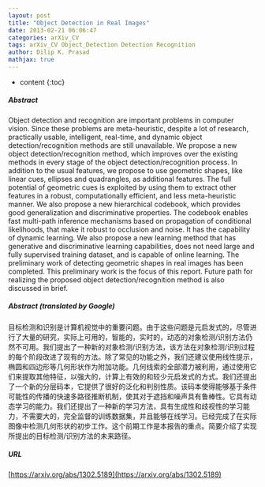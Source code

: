 ```yaml
---
layout: post
title: "Object Detection in Real Images"
date: 2013-02-21 06:06:47
categories: arXiv_CV
tags: arXiv_CV Object_Detection Detection Recognition
author: Dilip K. Prasad
mathjax: true
---
```


* content
{:toc}

##### Abstract
Object detection and recognition are important problems in computer vision. Since these problems are meta-heuristic, despite a lot of research, practically usable, intelligent, real-time, and dynamic object detection/recognition methods are still unavailable. We propose a new object detection/recognition method, which improves over the existing methods in every stage of the object detection/recognition process. In addition to the usual features, we propose to use geometric shapes, like linear cues, ellipses and quadrangles, as additional features. The full potential of geometric cues is exploited by using them to extract other features in a robust, computationally efficient, and less meta-heuristic manner. We also propose a new hierarchical codebook, which provides good generalization and discriminative properties. The codebook enables fast multi-path inference mechanisms based on propagation of conditional likelihoods, that make it robust to occlusion and noise. It has the capability of dynamic learning. We also propose a new learning method that has generative and discriminative learning capabilities, does not need large and fully supervised training dataset, and is capable of online learning. The preliminary work of detecting geometric shapes in real images has been completed. This preliminary work is the focus of this report. Future path for realizing the proposed object detection/recognition method is also discussed in brief.

##### Abstract (translated by Google)
目标检测和识别是计算机视觉中的重要问题。由于这些问题是元启发式的，尽管进行了大量的研究，实际上可用的，智能的，实时的，动态的对象检测/识别方法仍然不可用。我们提出了一种新的对象检测/识别方法，该方法在对象检测/识别过程的每个阶段改进了现有的方法。除了常见的功能之外，我们还建议使用线性提示，椭圆和四边形等几何形状作为附加功能。几何线索的全部潜力被利用，通过使用它们来提取其他特征，以强大的，计算上有效的和较少元启发式的方式。我们还提出了一个新的分层码本，它提供了很好的泛化和判别性质。该码本使得能够基于条件可能性的传播的快速多路径推断机制，使其对于遮挡和噪声具有鲁棒性。它具有动态学习的能力。我们还提出了一种新的学习方法，具有生成性和歧视性的学习能力，不需要大的，完全监督的训练数据集，并且能够在线学习。已经完成了在实际图像中检测几何形状的初步工作。这个前期工作是本报告的重点。简要介绍了实现所提出的目标检测/识别方法的未来路径。

##### URL
[https://arxiv.org/abs/1302.5189](https://arxiv.org/abs/1302.5189)

